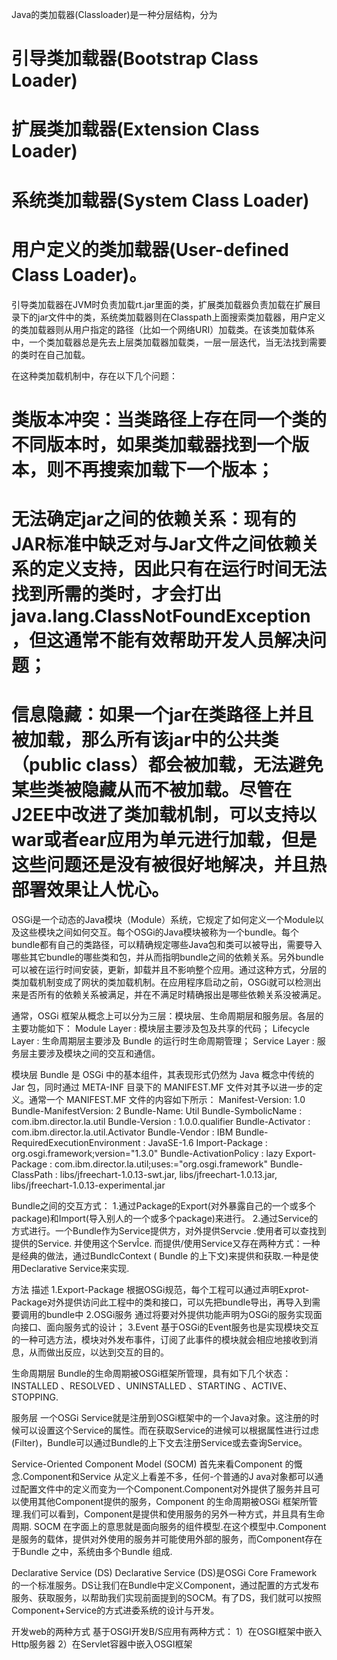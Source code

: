
Java的类加载器(Classloader)是一种分层结构，分为
# 引导类加载器(Bootstrap Class Loader)
# 扩展类加载器(Extension Class Loader)
# 系统类加载器(System Class Loader)
# 用户定义的类加载器(User-defined Class Loader)。
引导类加载器在JVM时负责加载rt.jar里面的类，扩展类加载器负责加载在扩展目录下的jar文件中的类，系统类加载器则在Classpath上面搜索类加载器，用户定义的类加载器则从用户指定的路径（比如一个网络URI）加载类。在该类加载体系中，一个类加载器总是先去上层类加载器加载类，一层一层迭代，当无法找到需要的类时在自己加载。


在这种类加载机制中，存在以下几个问题：
# 类版本冲突：当类路径上存在同一个类的不同版本时，如果类加载器找到一个版本，则不再搜索加载下一个版本；
# 无法确定jar之间的依赖关系：现有的JAR标准中缺乏对与Jar文件之间依赖关系的定义支持，因此只有在运行时间无法找到所需的类时，才会打出java.lang.ClassNotFoundException，但这通常不能有效帮助开发人员解决问题；
# 信息隐藏：如果一个jar在类路径上并且被加载，那么所有该jar中的公共类（public class）都会被加载，无法避免某些类被隐藏从而不被加载。尽管在J2EE中改进了类加载机制，可以支持以war或者ear应用为单元进行加载，但是这些问题还是没有被很好地解决，并且热部署效果让人忧心。

OSGi是一个动态的Java模块（Module）系统，它规定了如何定义一个Module以及这些模块之间如何交互。每个OSGi的Java模块被称为一个bundle。每个bundle都有自己的类路径，可以精确规定哪些Java包和类可以被导出，需要导入哪些其它bundle的哪些类和包，并从而指明bundle之间的依赖关系。另外bundle可以被在运行时间安装，更新，卸载并且不影响整个应用。通过这种方式，分层的类加载机制变成了网状的类加载机制。在应用程序启动之前，OSGi就可以检测出来是否所有的依赖关系被满足，并在不满足时精确报出是哪些依赖关系没被满足。

通常，OSGi 框架从概念上可以分为三层：模块层、生命周期层和服务层。各层的主要功能如下：
Module Layer : 模块层主要涉及包及共享的代码；
Lifecycle Layer : 生命周期层主要涉及 Bundle 的运行时生命周期管理；
Service Layer : 服务层主要涉及模块之间的交互和通信。

模块层
Bundle 是 OSGi 中的基本组件，其表现形式仍然为 Java 概念中传统的 Jar 包，同时通过 META-INF 目录下的 MANIFEST.MF 文件对其予以进一步的定义。通常一个 MANIFEST.MF 文件的内容如下所示：
Manifest-Version: 1.0
 Bundle-ManifestVersion: 2
 Bundle-Name: Util
 Bundle-SymbolicName : com.ibm.director.la.util
 Bundle-Version : 1.0.0.qualifier
 Bundle-Activator : com.ibm.director.la.util.Activator
 Bundle-Vendor : IBM
 Bundle-RequiredExecutionEnvironment : JavaSE-1.6
 Import-Package : org.osgi.framework;version="1.3.0"
 Bundle-ActivationPolicy : lazy
 Export-Package : com.ibm.director.la.util;uses:="org.osgi.framework"
 Bundle-ClassPath : libs/jfreechart-1.0.13-swt.jar,
 libs/jfreechart-1.0.13.jar,
 libs/jfreechart-1.0.13-experimental.jar
 

Bundle之间的交互方式：
1.通过Package的Export(对外暴露自己的一个或多个package)和Import(导入别人的一个或多个package)来进行。
2.通过Service的方式进行。一个Bundle作为Service提供方，对外提供Servcie .使用者可以查找到提供的Service. 并使用这个ServÎce. 而提供/使用Service又存在两种方式：一种是经典的做法，通过BundlcContext ( Bundle 的上下文)来提供和获取.一种是使用Declarative Service来实现.

方法	描述
1.Export-Package	根据OSGi规范，每个工程可以通过声明Exprot-Package对外提供访问此工程中的类和接口，可以先把bundle导出，再导入到需要调用的bundle中
2.OSGi服务	通过将要对外提供功能声明为OSGi的服务实现面向接口、面向服务式的设计；
3.Event	基于OSGi的Event服务也是实现模块交互的一种可选方法，模块对外发布事件，订阅了此事件的模块就会相应地接收到消息，从而做出反应，以达到交互的目的。

生命周期层
Bundle的生命周期被OSGi框架所管理，具有如下几个状态：INSTALLED 、RESOLVED 、UNINSTALLED 、STARTING 、ACTIVE、STOPPING.


服务层
一个OSGi Service就是注册到OSGi框架中的一个Java对象。这注册的时候可以设置这个Service的属性。而在获取Service的进候可以根据属性进行过虑(Filter)，Bundle可以通过Bundle的上下文去注册Service或去查询Service。

Service-Oriented Component Model (SOCM)
首先来看Component 的慨念.Component和Service 从定义上看差不多，任何-个普通的J ava对象都可以通过配置文件中的定义而变为一个Component.Component对外提供了服务并且可以使用其他Component提供的服务，Component 的生命周期被OSGi 框架所管理.我们可以看到，Component是提供和使用服务的另外一种方式，并且具有生命周期.
SOCM 在字面上的意思就是面向服务的组件模型.在这个模型中.Component是服务的载体，提供对外使用的服务并可能使用外部的服务，而Component存在于Bundle 之中，系统由多个Bundle 组成.

Declarative Service (DS)
Declarative Service (DS)是OSGi Core Framework 的一个标准服务。DS让我们在Bundle中定义Component，通过配置的方式发布服务、获取服务，以帮助我们实现前面提到的SOCM。有了DS，我们就可以按照Component+Service的方式进委系统的设计与开发。


开发web的两种方式
基于OSGI开发B/S应用有两种方式：
1）在OSGI框架中嵌入Http服务器
2）在Servlet容器中嵌入OSGI框架

